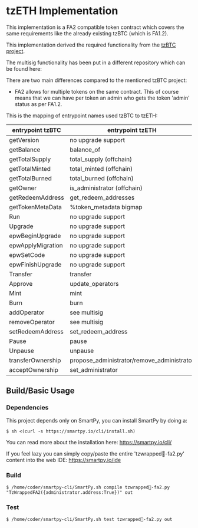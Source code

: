 # tzETH Implementation

This implementation is a FA2 compatible token contract which covers the same requirements like the 
already existing tzBTC (which is FA1.2). 

This implementation derived the required functionality from the [tzBTC project](https://github.com/tz-wrapped/tezos-btc). 

The multisig functionality has been put in a different repository which can be found here:

There are two main differences compared to the mentioned tzBTC project:

- FA2 allows for multiple tokens on the same contract. This of course means that we can have per token
an admin who gets the token 'admin' status as per FA1.2.


This is the mapping of entrypoint names used tzBTC to tzETH:

| entrypoint tzBTC | entrypoint tzETH |
|------------------|------------------|
| getVersion       | no upgrade support          |
| getBalance       | balance_of                  |
| getTotalSupply   | total_supply (offchain)     |
| getTotalMinted   | total_minted (offchain)     |
| getTotalBurned   | total_burned (offchain)     |
| getOwner         | is_administrator (offchain) |
| getRedeemAddress | get_redeem_addresses    |
| getTokenMetaData | %token_metadata bigmap  |
| Run              | no upgrade support      |
| Upgrade          | no upgrade support      |
| epwBeginUpgrade  | no upgrade support      |
| epwApplyMigration| no upgrade support      |
| epwSetCode       | no upgrade support      |
| epwFinishUpgrade | no upgrade support      |
| Transfer         | transfer                |
| Approve          | update_operators        |
| Mint             | mint                    |
| Burn             | burn                    |
| addOperator      | see multisig            |
| removeOperator   | see multisig            | 
| setRedeemAddress | set_redeem_address      |
| Pause            | pause                   |
| Unpause          | unpause                 |
| transferOwnership| propose_administrator/remove_administrator   |
| acceptOwnership  | set_administrator       |

## Build/Basic Usage

### Dependencies

This project depends only on SmartPy, you can install SmartPy by doing a:

```
$ sh <(curl -s https://smartpy.io/cli/install.sh)
```

You can read more about the installation here: https://smartpy.io/cli/

If you feel lazy you can simply copy/paste the entire 'tzwrapped-fa2.py' content into the web IDE: https://smartpy.io/ide 

### Build

```
$ /home/coder/smartpy-cli/SmartPy.sh compile tzwrapped-fa2.py "TzWrappedFA2({administrator.address:True})" out
```

### Test
```
$ /home/coder/smartpy-cli/SmartPy.sh test tzwrapped-fa2.py out
```